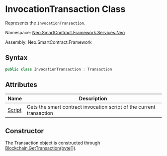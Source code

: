 # InvocationTransaction Class

Represents the `InvocationTransaction`.

Namespace: [Neo.SmartContract.Framework.Services.Neo](../neo.md)

Assembly: Neo.SmartContract.Framework

## Syntax

```c#
public class InvocationTransaction : Transaction
```

## Attributes

| Name                                      | Description                                                  |
| ----------------------------------------- | ------------------------------------------------------------ |
| [Script](InvocationTransaction/Script.md) | Gets the smart contract invocation script of the current transaction |

## Constructor

The Transaction object is constructed through [Blockchain.GetTransaction(byte[])](Blockchain/GetTransaction.md).